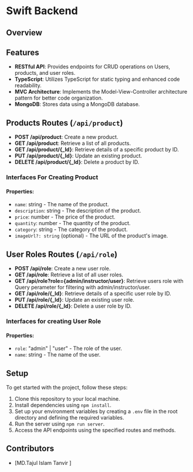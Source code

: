 # Swift Backend

## Overview

## Features

- **RESTful API**: Provides endpoints for CRUD operations on Users, products, and user roles.
- **TypeScript**: Utilizes TypeScript for static typing and enhanced code readability.
- **MVC Architecture**: Implements the Model-View-Controller architecture pattern for better code organization.
- **MongoDB**: Stores data using a MongoDB database.

## Products Routes (`/api/product`)

- **POST /api/product**: Create a new product.
- **GET /api/product**: Retrieve a list of all products.
- **GET /api/product/{_Id}**: Retrieve details of a specific product by ID.
- **PUT /api/product/{_Id}**: Update an existing product.
- **DELETE /api/product/{_Id}**: Delete a product by ID.

### Interfaces For Creating Product
#### Properties:

- `name`: string - The name of the product.
- `description`: string - The description of the product.
- `price`: number - The price of the product.
- `quantity`: number - The quantity of the product.
- `category`: string - The category of the product.
- `imageUrl?: string` (optional) - The URL of the product's image.



## User Roles Routes (`/api/role`)

- **POST /api/role**: Create a new user role.
- **GET /api/role**: Retrieve a list of all user roles.
- **GET /api/role?role={admin/instructor/user}**: Retrieve users role with Query perameter for filtering with admin/instructor/user.
- **GET /api/role/{_Id}**: Retrieve details of a specific user role by ID.
- **PUT /api/role/{_Id}**: Update an existing user role.
- **DELETE /api/role/{_Id}**: Delete a user role by ID.

### Interfaces for creating User Role
#### Properties:

- `role`: "admin" | "user" - The role of the user.
- `name`: string - The name of the user.


## Setup

To get started with the project, follow these steps:

1. Clone this repository to your local machine.
2. Install dependencies using `npm install`.
3. Set up your environment variables by creating a `.env` file in the root directory and defining the required variables.
4. Run the server using `npm run server`.
5. Access the API endpoints using the specified routes and methods.

## Contributors

- [MD.Tajul Islam Tanvir ]

